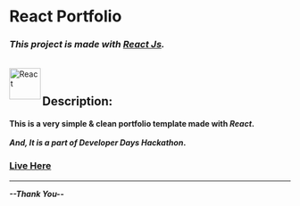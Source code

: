 # React Portfolio

### **_This project is made with [React Js](https://reactjs.org/)._**

<br/>

<img align="left" width="56" alt="React" src="./public/favicon.ico" />

<br/>

## Description:

<h4>
    This is a very simple & clean portfolio template made with <i>React</i>.
    <br/><br/>
    <i>And, It is a part of Developer Days Hackathon</i>.<br/>
</h4>

### [Live Here](https://react-portfolio-imniladri.vercel.app/)

<hr/>

**_--Thank You--_**
